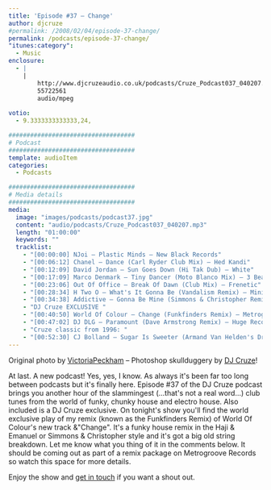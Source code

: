 ```yaml
---
title: 'Episode #37 – Change'
author: djcruze
#permalink: /2008/02/04/episode-37-change/
permalink: /podcasts/episode-37-change/
"itunes:category":
  - Music
enclosure:
  - |
    |
        http://www.djcruzeaudio.co.uk/podcasts/Cruze_Podcast037_040207.mp3
        55722561
        audio/mpeg
        
votio:
  - 9.3333333333333,24,

###################################
# Podcast
###################################
template: audioItem
categories:
  - Podcasts

###################################
# Media details
###################################
media:
  image: "images/podcasts/podcast37.jpg"
  content: "audio/podcasts/Cruze_Podcast037_040207.mp3"
  length: "01:00:00"
  keywords: ""
  tracklist:
    - "[00:00:00] NJoi – Plastic Minds – New Black Records"
    - "[00:06:12] Chanel – Dance (Carl Ryder Club Mix) – Hed Kandi"
    - "[00:12:09] David Jordan – Sun Goes Down (Hi Tak Dub) – White"
    - "[00:17:09] Marco Denmark – Tiny Dancer (Moto Blanco Mix) – 3 Beat Blue"
    - "[00:23:06] Out Of Office – Break Of Dawn (Club Mix) – Frenetic"
    - "[00:28:34] H Two O – What's It Gonna Be (Vandalism Remix) – Ministry Of Sound"
    - "[00:34:38] Addictive – Gonna Be Mine (Simmons & Christopher Remix) – Gusto"
    - "DJ Cruze EXCLUSIVE "
    - "[00:40:50] World Of Colour – Change (Funkfinders Remix) – Metrogroove Records"
    - "[00:47:02] DJ DLG – Paramount (Dave Armstrong Remix) – Huge Records"
    - "Cruze classic from 1996: "
    - "[00:52:30] CJ Bolland – Sugar Is Sweeter (Armand Van Helden's Drum &#8216;n' Bass Mix) – FFRR"
---
```


Original photo by [ VictoriaPeckham][1] – Photoshop skullduggery by [DJ Cruze][2]!

At last. A new podcast! Yes, yes, I know. As always it's been far too long between podcasts but it's finally here. Episode #37 of the DJ Cruze podcast brings you another hour of the slammingest (...that's not a real word...) club tunes from the world of funky, chunky house and electro house. Also included is a DJ Cruze exclusive. On tonight's show you'll find the world exclusive play of my remix (known as the Funkfinders Remix) of World Of Colour's new track &"Change". It's a funky house remix in the Haji & Emanuel or Simmons & Christopher style and it's got a big old string breakdown. Let me know what you thing of it in the comments below. It should be coming out as part of a remix package on Metrogroove Records so watch this space for more details.

Enjoy the show and [get in touch][3] if you want a shout out.

 [1]: http://www.flickr.com/photos/victoriapeckham/1346099385/
 [2]: http://www.djcruze.co.uk/
 [3]: /cms/contact/
 [4]: http://www.djcruze.co.uk/cms/wp-content/DownloadButton.gif
 [5]: http://www.djcruzeaudio.co.uk/podcasts/Cruze_Podcast037_040207.mp3